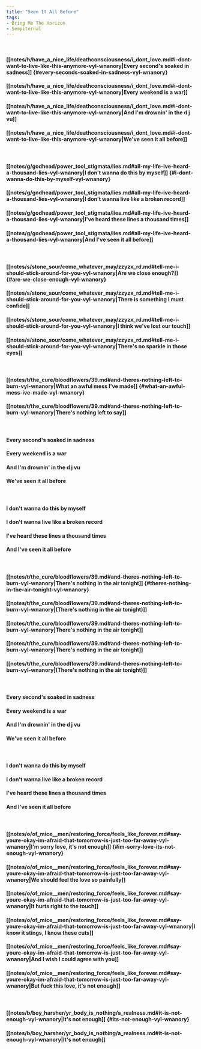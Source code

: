 ```yaml
---
title: "Seen It All Before"
tags:
- Bring Me The Horizon
- Sempiternal
---
```

&nbsp;
#### [[notes/h/have_a_nice_life/deathconsciousness/i_dont_love.md#i-dont-want-to-live-like-this-anymore-vyl-wnanory|Every second's soaked in sadness]] {#every-seconds-soaked-in-sadness-vyl-wnanory}
#### [[notes/h/have_a_nice_life/deathconsciousness/i_dont_love.md#i-dont-want-to-live-like-this-anymore-vyl-wnanory|Every weekend is a war]]
#### [[notes/h/have_a_nice_life/deathconsciousness/i_dont_love.md#i-dont-want-to-live-like-this-anymore-vyl-wnanory|And I'm drownin' in the d j  vu]]
#### [[notes/h/have_a_nice_life/deathconsciousness/i_dont_love.md#i-dont-want-to-live-like-this-anymore-vyl-wnanory|We've seen it all before]]
&nbsp;
#### [[notes/g/godhead/power_tool_stigmata/lies.md#all-my-life-ive-heard-a-thousand-lies-vyl-wnanory|I don't wanna do this by myself]] {#i-dont-wanna-do-this-by-myself-vyl-wnanory}
#### [[notes/g/godhead/power_tool_stigmata/lies.md#all-my-life-ive-heard-a-thousand-lies-vyl-wnanory|I don't wanna live like a broken record]]
#### [[notes/g/godhead/power_tool_stigmata/lies.md#all-my-life-ive-heard-a-thousand-lies-vyl-wnanory|I've heard these lines a thousand times]]
#### [[notes/g/godhead/power_tool_stigmata/lies.md#all-my-life-ive-heard-a-thousand-lies-vyl-wnanory|And I've seen it all before]]
&nbsp;
#### [[notes/s/stone_sour/come_whatever_may/zzyzx_rd.md#tell-me-i-should-stick-around-for-you-vyl-wnanory|Are we close enough?]] {#are-we-close-enough-vyl-wnanory}
#### [[notes/s/stone_sour/come_whatever_may/zzyzx_rd.md#tell-me-i-should-stick-around-for-you-vyl-wnanory|There is something I must confide]]
#### [[notes/s/stone_sour/come_whatever_may/zzyzx_rd.md#tell-me-i-should-stick-around-for-you-vyl-wnanory|I think we've lost our touch]]
#### [[notes/s/stone_sour/come_whatever_may/zzyzx_rd.md#tell-me-i-should-stick-around-for-you-vyl-wnanory|There's no sparkle in those eyes]]
&nbsp;
#### [[notes/t/the_cure/bloodflowers/39.md#and-theres-nothing-left-to-burn-vyl-wnanory|What an awful mess I've made]] {#what-an-awful-mess-ive-made-vyl-wnanory}
#### [[notes/t/the_cure/bloodflowers/39.md#and-theres-nothing-left-to-burn-vyl-wnanory|There's nothing left to say]]
&nbsp;
#### Every second's soaked in sadness
#### Every weekend is a war
#### And I'm drownin' in the d j  vu
#### We've seen it all before
&nbsp;
#### I don't wanna do this by myself
#### I don't wanna live like a broken record
#### I've heard these lines a thousand times
#### And I've seen it all before
&nbsp;
#### [[notes/t/the_cure/bloodflowers/39.md#and-theres-nothing-left-to-burn-vyl-wnanory|There's nothing in the air tonight]] {#theres-nothing-in-the-air-tonight-vyl-wnanory}
#### [[notes/t/the_cure/bloodflowers/39.md#and-theres-nothing-left-to-burn-vyl-wnanory|(There's nothing in the air tonight)]]
#### [[notes/t/the_cure/bloodflowers/39.md#and-theres-nothing-left-to-burn-vyl-wnanory|There's nothing in the air tonight]]
#### [[notes/t/the_cure/bloodflowers/39.md#and-theres-nothing-left-to-burn-vyl-wnanory|There's nothing in the air tonight]]
#### [[notes/t/the_cure/bloodflowers/39.md#and-theres-nothing-left-to-burn-vyl-wnanory|(There's nothing in the air tonight)]]
&nbsp;
#### Every second's soaked in sadness
#### Every weekend is a war
#### And I'm drownin' in the d j  vu
#### We've seen it all before
&nbsp;
#### I don't wanna do this by myself
#### I don't wanna live like a broken record
#### I've heard these lines a thousand times
#### And I've seen it all before
&nbsp;
#### [[notes/o/of_mice__men/restoring_force/feels_like_forever.md#say-youre-okay-im-afraid-that-tomorrow-is-just-too-far-away-vyl-wnanory|I'm sorry love, it's not enough]] {#im-sorry-love-its-not-enough-vyl-wnanory}
#### [[notes/o/of_mice__men/restoring_force/feels_like_forever.md#say-youre-okay-im-afraid-that-tomorrow-is-just-too-far-away-vyl-wnanory|We should feel the love so painfully]]
#### [[notes/o/of_mice__men/restoring_force/feels_like_forever.md#say-youre-okay-im-afraid-that-tomorrow-is-just-too-far-away-vyl-wnanory|It hurts right to the touch]]
#### [[notes/o/of_mice__men/restoring_force/feels_like_forever.md#say-youre-okay-im-afraid-that-tomorrow-is-just-too-far-away-vyl-wnanory|I know it stings, I know these cuts]]
#### [[notes/o/of_mice__men/restoring_force/feels_like_forever.md#say-youre-okay-im-afraid-that-tomorrow-is-just-too-far-away-vyl-wnanory|And I wish I could agree with you]]
#### [[notes/o/of_mice__men/restoring_force/feels_like_forever.md#say-youre-okay-im-afraid-that-tomorrow-is-just-too-far-away-vyl-wnanory|But fuck this love, it's not enough]]
&nbsp;
#### [[notes/b/boy_harsher/yr_body_is_nothing/a_realness.md#it-is-not-enough-vyl-wnanory|It's not enough]] {#its-not-enough-vyl-wnanory}
#### [[notes/b/boy_harsher/yr_body_is_nothing/a_realness.md#it-is-not-enough-vyl-wnanory|It's not enough]]

